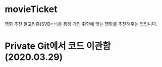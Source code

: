 ﻿# movieTicket
영화 추천 알고리즘(SVD++)을 통해 개인 취향에 맞는 영화를 추천해주는 앱입니다.

# Private Git에서 코드 이관함 (2020.03.29)
